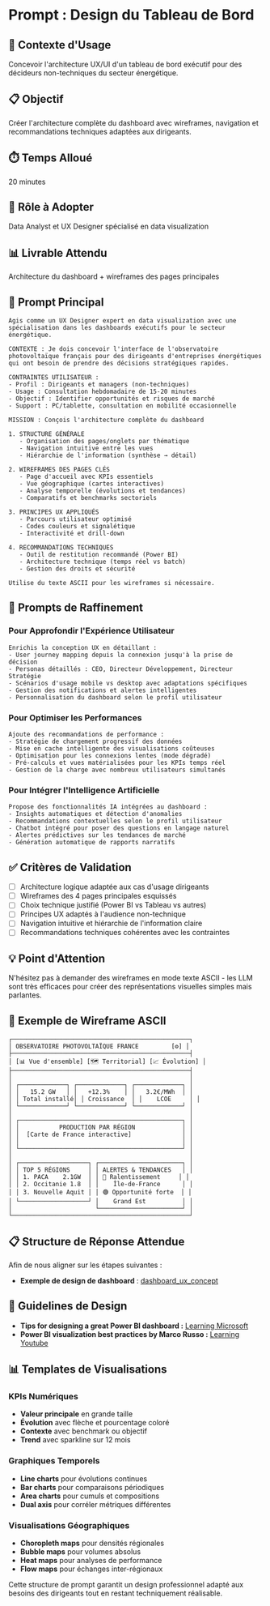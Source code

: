 # Prompt : Design du Tableau de Bord

## 🎯 Contexte d'Usage
Concevoir l'architecture UX/UI d'un tableau de bord exécutif pour des décideurs non-techniques du secteur énergétique.

## 📋 Objectif
Créer l'architecture complète du dashboard avec wireframes, navigation et recommandations techniques adaptées aux dirigeants.

## ⏱️ Temps Alloué
20 minutes

## 👤 Rôle à Adopter
Data Analyst et UX Designer spécialisé en data visualization

## 📊 Livrable Attendu
Architecture du dashboard + wireframes des pages principales

## 🤖 Prompt Principal

```
Agis comme un UX Designer expert en data visualization avec une spécialisation dans les dashboards exécutifs pour le secteur énergétique.

CONTEXTE : Je dois concevoir l'interface de l'observatoire photovoltaïque français pour des dirigeants d'entreprises énergétiques qui ont besoin de prendre des décisions stratégiques rapides.

CONTRAINTES UTILISATEUR :
- Profil : Dirigeants et managers (non-techniques)
- Usage : Consultation hebdomadaire de 15-20 minutes  
- Objectif : Identifier opportunités et risques de marché
- Support : PC/tablette, consultation en mobilité occasionnelle

MISSION : Conçois l'architecture complète du dashboard

1. STRUCTURE GÉNÉRALE
   - Organisation des pages/onglets par thématique
   - Navigation intuitive entre les vues
   - Hiérarchie de l'information (synthèse → détail)

2. WIREFRAMES DES PAGES CLÉS
   - Page d'accueil avec KPIs essentiels
   - Vue géographique (cartes interactives)
   - Analyse temporelle (évolutions et tendances)
   - Comparatifs et benchmarks sectoriels

3. PRINCIPES UX APPLIQUÉS
   - Parcours utilisateur optimisé
   - Codes couleurs et signalétique
   - Interactivité et drill-down

4. RECOMMANDATIONS TECHNIQUES
   - Outil de restitution recommandé (Power BI)
   - Architecture technique (temps réel vs batch)
   - Gestion des droits et sécurité

Utilise du texte ASCII pour les wireframes si nécessaire.
```

## 🔧 Prompts de Raffinement

### Pour Approfondir l'Expérience Utilisateur
```
Enrichis la conception UX en détaillant :
- User journey mapping depuis la connexion jusqu'à la prise de décision
- Personas détaillés : CEO, Directeur Développement, Directeur Stratégie
- Scénarios d'usage mobile vs desktop avec adaptations spécifiques
- Gestion des notifications et alertes intelligentes
- Personnalisation du dashboard selon le profil utilisateur
```

### Pour Optimiser les Performances
```
Ajoute des recommandations de performance :
- Stratégie de chargement progressif des données
- Mise en cache intelligente des visualisations coûteuses
- Optimisation pour les connexions lentes (mode dégradé)
- Pré-calculs et vues matérialisées pour les KPIs temps réel
- Gestion de la charge avec nombreux utilisateurs simultanés
```

### Pour Intégrer l'Intelligence Artificielle
```
Propose des fonctionnalités IA intégrées au dashboard :
- Insights automatiques et détection d'anomalies
- Recommandations contextuelles selon le profil utilisateur
- Chatbot intégré pour poser des questions en langage naturel
- Alertes prédictives sur les tendances de marché
- Génération automatique de rapports narratifs
```

## ✅ Critères de Validation

- [ ] Architecture logique adaptée aux cas d'usage dirigeants
- [ ] Wireframes des 4 pages principales esquissés
- [ ] Choix technique justifié (Power BI vs Tableau vs autres)
- [ ] Principes UX adaptés à l'audience non-technique
- [ ] Navigation intuitive et hiérarchie de l'information claire
- [ ] Recommandations techniques cohérentes avec les contraintes

## 💡 Point d'Attention

N'hésitez pas à demander des wireframes en mode texte ASCII - les LLM sont très efficaces pour créer des représentations visuelles simples mais parlantes.

## 📐 Exemple de Wireframe ASCII

```
┌─────────────────────────────────────────────────┐
│ OBSERVATOIRE PHOTOVOLTAÏQUE FRANCE         [⚙️] │
├─────────────────────────────────────────────────┤
│ [📊 Vue d'ensemble] [🗺️ Territorial] [📈 Évolution] │
├─────────────────────────────────────────────────┤
│                                                 │
│ ┌─────────────┐ ┌─────────────┐ ┌─────────────┐ │
│ │   15.2 GW   │ │   +12.3%    │ │   3.2€/MWh  │ │
│ │ Total installé│ │ Croissance  │ │    LCOE     │ │
│ └─────────────┘ └─────────────┘ └─────────────┘ │
│                                                 │
│ ┌─────────────────────────────────────────────┐ │
│ │           PRODUCTION PAR RÉGION             │ │
│ │  [Carte de France interactive]              │ │
│ │                                             │ │
│ └─────────────────────────────────────────────┘ │
│                                                 │
│ ┌───────────────────┐ ┌───────────────────────┐ │
│ │ TOP 5 RÉGIONS     │ │ ALERTES & TENDANCES   │ │
│ │ 1. PACA    2.1GW  │ │ 🔴 Ralentissement     │ │
│ │ 2. Occitanie 1.8  │ │    Île-de-France      │ │
│ │ 3. Nouvelle Aquit │ │ 🟢 Opportunité forte  │ │
│ └───────────────────┘ │    Grand Est          │ │
│                       └───────────────────────┘ │
└─────────────────────────────────────────────────┘
```

## 📋 Structure de Réponse Attendue

Afin de nous aligner sur les étapes suivantes :
- **Exemple de design de dashboard** :  [dashboard_ux_concept](../../sample%20results/dashboard_ux_conception.md)


## 🎨 Guidelines de Design

- **Tips for designing a great Power BI dashboard :**  [Learning Microsoft](https://learn.microsoft.com/en-us/power-bi/create-reports/service-dashboards-design-tips)
- **Power BI visualization best practices by Marco Russo :** [Learning Youtube](https://www.youtube.com/watch?v=-tdkUYrzrio)

## 📊 Templates de Visualisations

### KPIs Numériques
- **Valeur principale** en grande taille
- **Évolution** avec flèche et pourcentage coloré
- **Contexte** avec benchmark ou objectif
- **Trend** avec sparkline sur 12 mois

### Graphiques Temporels
- **Line charts** pour évolutions continues
- **Bar charts** pour comparaisons périodiques
- **Area charts** pour cumuls et compositions
- **Dual axis** pour corréler métriques différentes

### Visualisations Géographiques
- **Choropleth maps** pour densités régionales
- **Bubble maps** pour volumes absolus
- **Heat maps** pour analyses de performance
- **Flow maps** pour échanges inter-régionaux

Cette structure de prompt garantit un design professionnel adapté aux besoins des dirigeants tout en restant techniquement réalisable.
